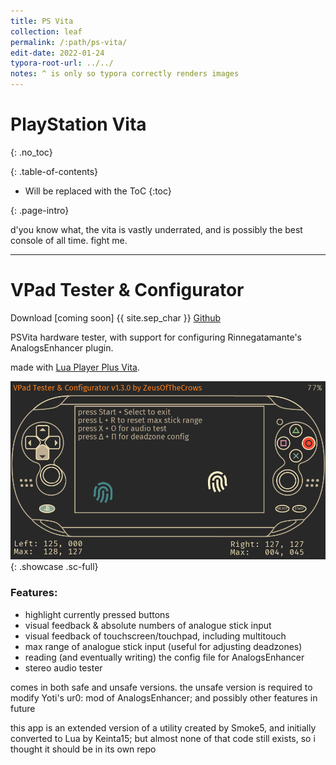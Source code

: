 ```yaml
---
title: PS Vita
collection: leaf
permalink: /:path/ps-vita/
edit-date: 2022-01-24
typora-root-url: ../../
notes: ^ is only so typora correctly renders images
---
```


# PlayStation Vita

{: .no_toc}

<div class="contents-intro-container" markdown="1">

{: .table-of-contents}

* Will be replaced with the ToC
{:toc}

{: .page-intro}

d'you know what, the vita is vastly underrated, and is possibly the best console of all time. fight me.

</div>

---

# VPad Tester & Configurator

Download [coming soon] {{ site.sep_char }} [Github](https://github.com/ZeusOfTheCrows/VPad-Tester-and-Configurator)

PSVita hardware tester, with support for configuring Rinnegatamante's AnalogsEnhancer plugin.

made with [Lua Player Plus Vita](https://github.com/Rinnegatamante/lpp-vita).

![preview screenshot](https://raw.githubusercontent.com/ZeusOfTheCrows/VPad-Tester-and-Configurator/master/img/preview.png){: .showcase .sc-full}

### Features:

* highlight currently pressed buttons
* visual feedback & absolute numbers of analogue stick input
* visual feedback of touchscreen/touchpad, including multitouch
* max range of analogue stick input (useful for adjusting deadzones)
* reading (and eventually writing) the config file for AnalogsEnhancer
* stereo audio tester

comes in both safe and unsafe versions. the unsafe version is required to modify Yoti's ur0: mod of AnalogsEnhancer; and possibly other features in future

this app is an extended version of a utility created by Smoke5, and initially converted to Lua by Keinta15; but almost none of that code still exists, so i thought it should be in its own repo
